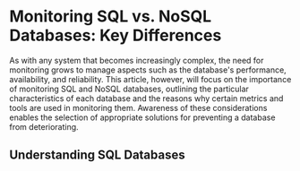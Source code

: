 # Monitoring SQL vs. NoSQL Databases: Key Differences
As with any system that becomes increasingly complex, the need for monitoring grows to manage aspects such as the database's performance, availability, and reliability. This article, however, will focus on the importance of monitoring SQL and NoSQL databases, outlining the particular characteristics of each database and the reasons why certain metrics and tools are used in monitoring them. Awareness of these considerations enables the selection of appropriate solutions for preventing a database from deteriorating.

## Understanding SQL Databases
